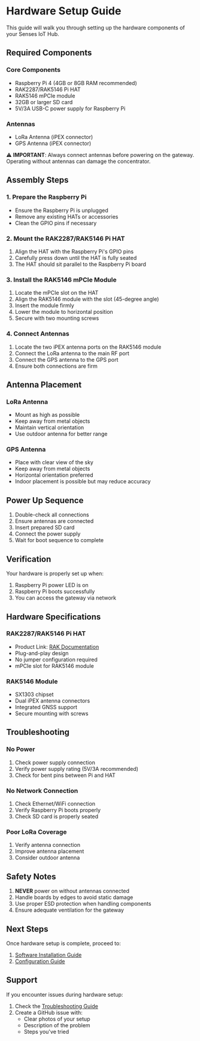 # Hardware Setup Guide

This guide will walk you through setting up the hardware components of your Senses IoT Hub.

## Required Components

### Core Components
- Raspberry Pi 4 (4GB or 8GB RAM recommended)
- RAK2287/RAK5146 Pi HAT
- RAK5146 mPCIe module
- 32GB or larger SD card
- 5V/3A USB-C power supply for Raspberry Pi

### Antennas
- LoRa Antenna (iPEX connector)
- GPS Antenna (iPEX connector)

⚠️ **IMPORTANT**: Always connect antennas before powering on the gateway. Operating without antennas can damage the concentrator.

## Assembly Steps

### 1. Prepare the Raspberry Pi
- Ensure the Raspberry Pi is unplugged
- Remove any existing HATs or accessories
- Clean the GPIO pins if necessary

### 2. Mount the RAK2287/RAK5146 Pi HAT
1. Align the HAT with the Raspberry Pi's GPIO pins
2. Carefully press down until the HAT is fully seated
3. The HAT should sit parallel to the Raspberry Pi board

### 3. Install the RAK5146 mPCIe Module
1. Locate the mPCIe slot on the HAT
2. Align the RAK5146 module with the slot (45-degree angle)
3. Insert the module firmly
4. Lower the module to horizontal position
5. Secure with two mounting screws
   
### 4. Connect Antennas
1. Locate the two iPEX antenna ports on the RAK5146 module
2. Connect the LoRa antenna to the main RF port
3. Connect the GPS antenna to the GPS port
4. Ensure both connections are firm

## Antenna Placement

### LoRa Antenna
- Mount as high as possible
- Keep away from metal objects
- Maintain vertical orientation
- Use outdoor antenna for better range

### GPS Antenna
- Place with clear view of the sky
- Keep away from metal objects
- Horizontal orientation preferred
- Indoor placement is possible but may reduce accuracy

## Power Up Sequence

1. Double-check all connections
2. Ensure antennas are connected
3. Insert prepared SD card
4. Connect the power supply
5. Wait for boot sequence to complete

## Verification

Your hardware is properly set up when:
1. Raspberry Pi power LED is on
2. Raspberry Pi boots successfully
3. You can access the gateway via network

## Hardware Specifications

### RAK2287/RAK5146 Pi HAT
- Product Link: [RAK Documentation](https://docs.rakwireless.com/product-categories/wishat/rak2287-rak5146-pi-hat/overview/)
- Plug-and-play design
- No jumper configuration required
- mPCIe slot for RAK5146 module

### RAK5146 Module
- SX1303 chipset
- Dual iPEX antenna connectors
- Integrated GNSS support
- Secure mounting with screws

## Troubleshooting

### No Power
1. Check power supply connection
2. Verify power supply rating (5V/3A recommended)
3. Check for bent pins between Pi and HAT

### No Network Connection
1. Check Ethernet/WiFi connection
2. Verify Raspberry Pi boots properly
3. Check SD card is properly seated

### Poor LoRa Coverage
1. Verify antenna connection
2. Improve antenna placement
3. Consider outdoor antenna

## Safety Notes

1. **NEVER** power on without antennas connected
2. Handle boards by edges to avoid static damage
3. Use proper ESD protection when handling components
4. Ensure adequate ventilation for the gateway

## Next Steps

Once hardware setup is complete, proceed to:
1. [Software Installation Guide](software-setup.md)
2. [Configuration Guide](configuration.md)

## Support

If you encounter issues during hardware setup:
1. Check the [Troubleshooting Guide](troubleshooting.md)
2. Create a GitHub issue with:
   - Clear photos of your setup
   - Description of the problem
   - Steps you've tried
